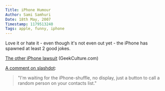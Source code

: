 ```yaml
---
Title: iPhone Humour
Author: Sami Samhuri
Date: 18th May, 2007
Timestamp: 1179513240
Tags: apple, funny, iphone
---
```


Love it or hate it - even though it's not even out yet - the iPhone has spawned at least 2 good jokes.

[The other iPhone lawsuit](http://www.geekculture.com/joyoftech/joyarchives/910.html) (GeekCulture.com)

[A comment on slashdot](http://apple.slashdot.org/comments.pl?sid=235163&cid=19174829):

> "I'm waiting for the iPhone-shuffle, no display, just a button to call a random person on your contacts list."

